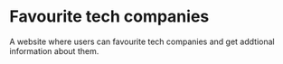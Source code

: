 # Favourite tech companies
A website where users can favourite tech companies and get addtional information about them.
